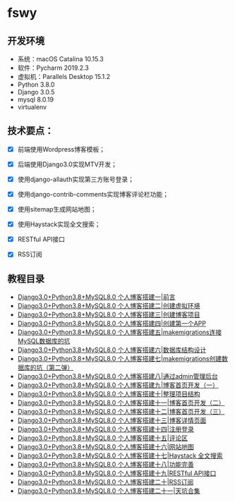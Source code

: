 # fswy
## 开发环境
* 系统：macOS Catalina 10.15.3
* 软件：Pycharm 2019.2.3
* 虚拟机：Parallels Desktop 15.1.2 
* Python 3.8.0
* Django 3.0.5
* mysql 8.0.19
* virtualenv

## 技术要点：
- [x] 前端使用Wordpress博客模板；

- [x] 后端使用Django3.0实现MTV开发；

- [x] 使用django-allauth实现第三方账号登录；

- [x] 使用django-contrib-comments实现博客评论栏功能；

- [x] 使用sitemap生成网站地图；

- [x] 使用Haystack实现全文搜索；
 
- [x] RESTful API接口

- [x] RSS订阅

## 教程目录
* [Django3.0+Python3.8+MySQL8.0 个人博客搭建一|前言](https://blog.csdn.net/yxys01/article/details/105704783)
* [Django3.0+Python3.8+MySQL8.0 个人博客搭建二|创建虚拟环境](https://blog.csdn.net/yxys01/article/details/105706305)
* [Django3.0+Python3.8+MySQL8.0 个人博客搭建三|创建博客项目](https://blog.csdn.net/yxys01/article/details/105706763)
* [Django3.0+Python3.8+MySQL8.0 个人博客搭建四|创建第一个APP](https://blog.csdn.net/yxys01/article/details/105707015)
* [Django3.0+Python3.8+MySQL8.0 个人博客搭建五|makemigrations连接MySQL数据库的坑](https://blog.csdn.net/yxys01/article/details/105707711)
* [Django3.0+Python3.8+MySQL8.0 个人博客搭建六|数据库结构设计](https://blog.csdn.net/yxys01/article/details/105737645)
* [Django3.0+Python3.8+MySQL8.0 个人博客搭建七|makemigrations创建数据库的坑（第二弹）](https://blog.csdn.net/yxys01/article/details/105738705)
* [Django3.0+Python3.8+MySQL8.0 个人博客搭建八|通过admin管理后台](https://blog.csdn.net/yxys01/article/details/105810710)
* [Django3.0+Python3.8+MySQL8.0 个人博客搭建九|博客首页开发（一）](https://blog.csdn.net/yxys01/article/details/105812403)
* [Django3.0+Python3.8+MySQL8.0 个人博客搭建十|整理项目结构](https://blog.csdn.net/yxys01/article/details/105815286)
* [Django3.0+Python3.8+MySQL8.0 个人博客搭建十一|博客首页开发（二）](https://blog.csdn.net/yxys01/article/details/105825729)
* [Django3.0+Python3.8+MySQL8.0 个人博客搭建十二|博客首页开发（三）](https://blog.csdn.net/yxys01/article/details/105859009)
* [Django3.0+Python3.8+MySQL8.0 个人博客搭建十三|博客详情页面](https://blog.csdn.net/yxys01/article/details/105875230)
* [Django3.0+Python3.8+MySQL8.0 个人博客搭建十四|注册登录](https://blog.csdn.net/yxys01/article/details/105875818)
* [Django3.0+Python3.8+MySQL8.0 个人博客搭建十五|评论区](https://blog.csdn.net/yxys01/article/details/105901272)
* [Django3.0+Python3.8+MySQL8.0 个人博客搭建十六|网站地图](https://blog.csdn.net/yxys01/article/details/105904112)
* [Django3.0+Python3.8+MySQL8.0 个人博客搭建十七|Haystack 全文搜索](https://blog.csdn.net/yxys01/article/details/105904515)
* [Django3.0+Python3.8+MySQL8.0 个人博客搭建十八|功能完善](https://blog.csdn.net/yxys01/article/details/105913034)
* [Django3.0+Python3.8+MySQL8.0 个人博客搭建十九|RESTful API接口](https://blog.csdn.net/yxys01/article/details/105913140)
* [Django3.0+Python3.8+MySQL8.0 个人博客搭建二十|RSS订阅](https://blog.csdn.net/yxys01/article/details/105913951)
* [Django3.0+Python3.8+MySQL8.0 个人博客搭建二十一|天坑合集](https://blog.csdn.net/yxys01/article/details/105914348)
